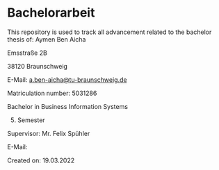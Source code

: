 # Bachelorarbeit
This repository is used to track all advancement related to the bachelor thesis of:
Aymen Ben Aicha

Emsstraße 2B

38120 Braunschweig

E-Mail: a.ben-aicha@tu-braunschweig.de

Matriculation number: 5031286

Bachelor in Business Information Systems

5. Semester

Supervisor: Mr. Felix Spühler

E-Mail: 

Created on: 19.03.2022

